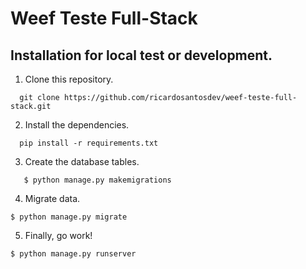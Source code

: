 # Weef Teste Full-Stack

## Installation for local test or development.

1. Clone this repository.

 ```
   git clone https://github.com/ricardosantosdev/weef-teste-full-stack.git
 ```

 2. Install the dependencies.

 ```
   pip install -r requirements.txt
 ```

 3. Create the database tables.

```
   $ python manage.py makemigrations
```

 4. Migrate data.

   ```
   $ python manage.py migrate
   ```

5. Finally, go work!

```
$ python manage.py runserver
```